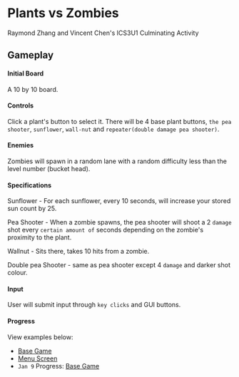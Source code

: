 # Plants vs Zombies
Raymond Zhang and Vincent Chen's ICS3U1 Culminating Activity

## Gameplay
#### Initial Board
A 10 by 10 board.

#### Controls
Click a plant's button to select it. There will be 4 base plant buttons, `the pea shooter`, `sunflower`, `wall-nut` and `repeater(double damage pea shooter)`.

#### Enemies
Zombies will spawn in a random lane with a random difficulty less than the level number (bucket head). 

#### Specifications
Sunflower - For each sunflower, every 10 seconds, will increase your stored sun count by 25.

Pea Shooter - When a zombie spawns, the pea shooter will shoot a 2 `damage` shot every `certain amount of` seconds depending on the zombie's proximity to the plant.

Wallnut - Sits there, takes 10 hits from a zombie.

Double pea Shooter - same as pea shooter except 4 `damage` and darker shot colour.

#### Input
User will submit input through `key clicks` and GUI buttons.

#### Progress
View examples below:
* [Base Game](https://gyazo.com/b38c1aa6f48a955747095ac5502c5e44)
* [Menu Screen](https://gyazo.com/89353700e7c31526bfa3bc187d1946a7)
* `Jan 9` Progress: [Base Game](https://gyazo.com/015cce7ccd1babf97b7746b474540703)

